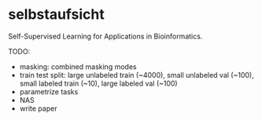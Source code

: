 # selbstaufsicht
Self-Supervised Learning for Applications in Bioinformatics.

TODO:
- masking: combined masking modes
- train test split: large unlabeled train (~4000), small unlabeled val (~100), small labeled train (~10), large labeled val (~100)
- parametrize tasks
- NAS
- write paper
